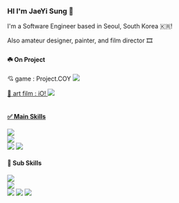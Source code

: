 ### HI I'm JaeYi Sung 🦋

I'm a Software Engineer based in Seoul, South Korea 🇰🇷! 

Also amateur designer, painter, and film director 🎞️

#### ☘️ On Project
💘 game : Project.COY   <a href=https://www.instagram.com/project.coy><img src="https://img.shields.io/badge/Project COY-FF3399?style=plastic-square&logo=instagram&&link=https://www.instagram.com/project.coy&logoColor=white"/>

🐋 art film : iO!     <a href= https://www.instagram.com/io_artcrew><img src="https://img.shields.io/badge/ArtCrew iO!-000080?style=plastic-square&logo=instagram&&link=https://www.instagram.com/io_artcrew&logoColor=white"/>
<br/><br/>
#### ✅ Main Skills
  <img src="https://img.shields.io/badge/Python-93DAFF?style=plastic-square&logo=Python&logoColor=white"/></a>     
  <img src="https://img.shields.io/badge/Swift-FFC5D0?style=plastic-square&logo=Swift&logoColor=white"/></a>   
  <img src="https://img.shields.io/badge/Unity-BDD7F3?style=plastic-square&logo=Unity&logoColor=white"/></a>
  <img src="https://img.shields.io/badge/Java-E5DDFF?style=plastic-square&logo=Java&logoColor=white"/></a> 
<br/>

#### 🎯 Sub Skills
  <img src="https://img.shields.io/badge/C-FFCFDA?style=plastic-square&logo=C&logoColor=white"/></a>     
  <img src="https://img.shields.io/badge/JavaScript-BECDFF?style=plastic-square&logo=JavaScript&logoColor=white"/></a>   
  <img src="https://img.shields.io/badge/ROS-AAEBAA?style=plastic-square&logo=ROS&logoColor=white"/></a> 
  <img src="https://img.shields.io/badge/SQL-ACF3FF?style=plastic-square&logo=Java&logoColor=white"/></a> 
  <img src="https://img.shields.io/badge/ThreadProgramming-AADBFF?style=plastic-square&logo=Thread&logoColor=white"/></a>  


